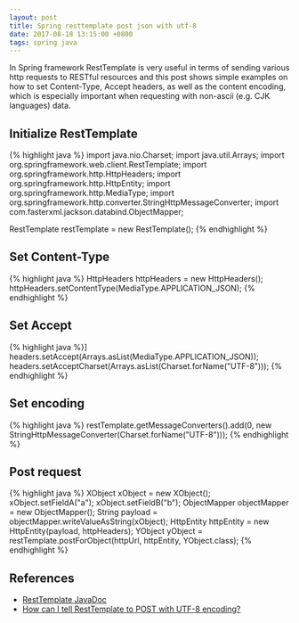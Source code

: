 ```yaml
---
layout: post
title: Spring resttemplate post json with utf-8
date: 2017-08-18 13:15:00 +0800
tags: spring java
---
```


In Spring framework RestTemplate is very useful in terms of sending various http requests to RESTful resources and this post shows simple examples on how to set Content-Type, Accept headers, as well as the content encoding, which is especially important when requesting with non-ascii (e.g. CJK languages) data.

## Initialize RestTemplate
{% highlight java %}
import java.nio.Charset;
import java.util.Arrays;
import org.springframework.web.client.RestTemplate;
import org.springframework.http.HttpHeaders;
import org.springframework.http.HttpEntity;
import org.springframework.http.MediaType;
import org.springframework.http.converter.StringHttpMessageConverter;
import com.fasterxml.jackson.databind.ObjectMapper;

RestTemplate restTemplate = new RestTemplate();
{% endhighlight %}

## Set Content-Type
{% highlight java %}
HttpHeaders httpHeaders = new HttpHeaders();
httpHeaders.setContentType(MediaType.APPLICATION_JSON);
{% endhighlight %}

## Set Accept
{% highlight java %}]
headers.setAccept(Arrays.asList(MediaType.APPLICATION_JSON));
headers.setAcceptCharset(Arrays.asList(Charset.forName("UTF-8")));
{% endhighlight %}

## Set encoding
{% highlight java %}
restTemplate.getMessageConverters().add(0, new StringHttpMessageConverter(Charset.forName("UTF-8")));
{% endhighlight %}

## Post request
{% highlight java %}
XObject xObject = new XObject();
xObject.setFieldA("a");
xObject.setFieldB("b");
ObjectMapper objectMapper = new ObjectMapper();
String payload = objectMapper.writeValueAsString(xObject);
HttpEntity<String> httpEntity = new HttpEntity<String>(payload, httpHeaders);
YObject yObject = restTemplate.postForObject(httpUrl, httpEntity, YObject.class);
{% endhighlight %}

## References
- [RestTemplate JavaDoc](https://docs.spring.io/spring/docs/current/javadoc-api/org/springframework/web/client/RestTemplate.html)
- [How can I tell RestTemplate to POST with UTF-8 encoding?](https://stackoverflow.com/questions/29392422/how-can-i-tell-resttemplate-to-post-with-utf-8-encoding)
